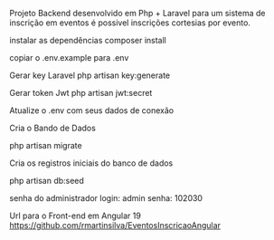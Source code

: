 Projeto Backend desenvolvido em Php + Laravel para um sistema de inscrição em eventos é possivel inscrições cortesias por evento.

instalar as dependências
composer install

copiar o .env.example para .env

Gerar key Laravel 
php artisan key:generate

Gerar token Jwt 
php artisan jwt:secret

Atualize o .env com seus dados de conexão

Cria o Bando de Dados

php artisan migrate

Cria os registros iniciais do banco de dados

php artisan db:seed

senha do administrador login: admin senha: 102030

Url para o Front-end em Angular 19 https://github.com/rmartinsilva/EventosInscricaoAngular